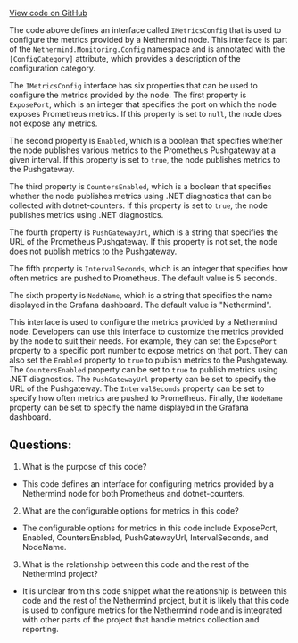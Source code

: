 [View code on GitHub](https://github.com/NethermindEth/nethermind/src/Nethermind/Nethermind.Monitoring/Config/IMetricsConfig.cs)

The code above defines an interface called `IMetricsConfig` that is used to configure the metrics provided by a Nethermind node. This interface is part of the `Nethermind.Monitoring.Config` namespace and is annotated with the `[ConfigCategory]` attribute, which provides a description of the configuration category.

The `IMetricsConfig` interface has six properties that can be used to configure the metrics provided by the node. The first property is `ExposePort`, which is an integer that specifies the port on which the node exposes Prometheus metrics. If this property is set to `null`, the node does not expose any metrics.

The second property is `Enabled`, which is a boolean that specifies whether the node publishes various metrics to the Prometheus Pushgateway at a given interval. If this property is set to `true`, the node publishes metrics to the Pushgateway.

The third property is `CountersEnabled`, which is a boolean that specifies whether the node publishes metrics using .NET diagnostics that can be collected with dotnet-counters. If this property is set to `true`, the node publishes metrics using .NET diagnostics.

The fourth property is `PushGatewayUrl`, which is a string that specifies the URL of the Prometheus Pushgateway. If this property is not set, the node does not publish metrics to the Pushgateway.

The fifth property is `IntervalSeconds`, which is an integer that specifies how often metrics are pushed to Prometheus. The default value is 5 seconds.

The sixth property is `NodeName`, which is a string that specifies the name displayed in the Grafana dashboard. The default value is "Nethermind".

This interface is used to configure the metrics provided by a Nethermind node. Developers can use this interface to customize the metrics provided by the node to suit their needs. For example, they can set the `ExposePort` property to a specific port number to expose metrics on that port. They can also set the `Enabled` property to `true` to publish metrics to the Pushgateway. The `CountersEnabled` property can be set to `true` to publish metrics using .NET diagnostics. The `PushGatewayUrl` property can be set to specify the URL of the Pushgateway. The `IntervalSeconds` property can be set to specify how often metrics are pushed to Prometheus. Finally, the `NodeName` property can be set to specify the name displayed in the Grafana dashboard.
## Questions: 
 1. What is the purpose of this code?
- This code defines an interface for configuring metrics provided by a Nethermind node for both Prometheus and dotnet-counters.

2. What are the configurable options for metrics in this code?
- The configurable options for metrics in this code include ExposePort, Enabled, CountersEnabled, PushGatewayUrl, IntervalSeconds, and NodeName.

3. What is the relationship between this code and the rest of the Nethermind project?
- It is unclear from this code snippet what the relationship is between this code and the rest of the Nethermind project, but it is likely that this code is used to configure metrics for the Nethermind node and is integrated with other parts of the project that handle metrics collection and reporting.